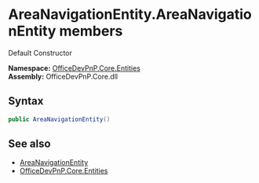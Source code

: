 # AreaNavigationEntity.AreaNavigationEntity members 
 Default Constructor   

**Namespace:** [OfficeDevPnP.Core.Entities](OfficeDevPnP.Core.Entities.md)  
**Assembly:** OfficeDevPnP.Core.dll  
## Syntax
```C#
public AreaNavigationEntity()
```
## See also
- [AreaNavigationEntity](OfficeDevPnP.Core.Entities.AreaNavigationEntity.md)
- [OfficeDevPnP.Core.Entities](OfficeDevPnP.Core.Entities.md)
